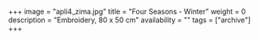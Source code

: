 +++
image = "apli4_zima.jpg"
title = "Four Seasons - Winter"
weight = 0
description = "Embroidery, 80 x 50 cm"
availability = ""
tags = ["archive"]
+++
